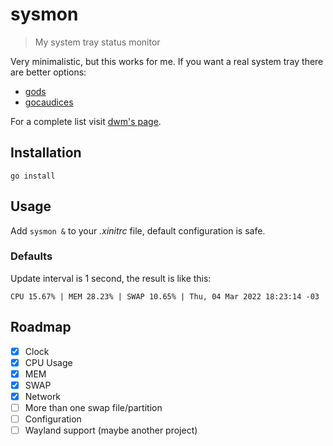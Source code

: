 # sysmon

> My system tray status monitor

Very minimalistic, but this works for me. If you want a real
system tray there are better options:

- [gods](https://github.com/schachmat/gods)
- [gocaudices](https://github.com/lordrusk/gocaudices)

For a complete list visit [dwm's page](https://dwm.suckless.org/status_monitor/).


## Installation

`go install`


## Usage

Add `sysmon &` to your *.xinitrc* file, default configuration
is safe.


### Defaults

Update interval is 1 second, the result is like this:

`CPU 15.67% | MEM 28.23% | SWAP 10.65% | Thu, 04 Mar 2022 18:23:14 -03`


## Roadmap

- [x] Clock
- [x] CPU Usage
- [x] MEM
- [x] SWAP
- [x] Network
- [ ] More than one swap file/partition
- [ ] Configuration
- [ ] Wayland support (maybe another project)
